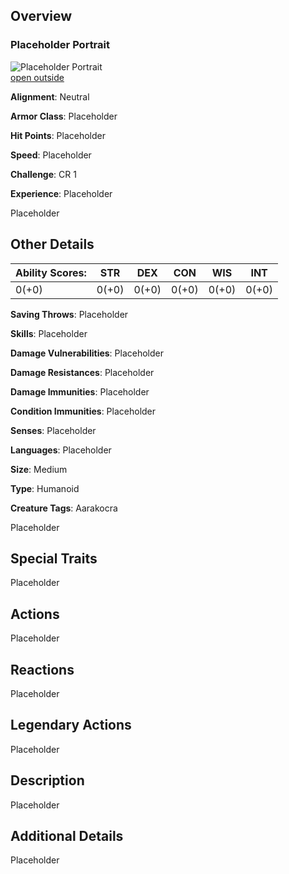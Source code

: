 
## Overview

### Placeholder Portrait

![Placeholder Portrait](https://publish-01.obsidian.md/access/36b98e212e9d73fe1bd4813f96b0fd71/z_Assets/Misc/ImagePlaceholder.png)  
[open outside](https://obsidianttrpgtutorials.com/z_Assets/Misc/ImagePlaceholder.png)

**Alignment**: Neutral

**Armor Class**: Placeholder

**Hit Points**: Placeholder

**Speed**: Placeholder

**Challenge**: CR 1

**Experience**: Placeholder

Placeholder

## Other Details

|**Ability Scores**:|STR|DEX|CON|WIS|INT|
|---|---|---|---|---|---|
|0(+0)|0(+0)|0(+0)|0(+0)|0(+0)|0(+0)|

**Saving Throws**: Placeholder

**Skills**: Placeholder

**Damage Vulnerabilities**: Placeholder

**Damage Resistances**: Placeholder

**Damage Immunities**: Placeholder

**Condition Immunities**: Placeholder

**Senses**: Placeholder

**Languages**: Placeholder

**Size**: Medium

**Type**: Humanoid

**Creature Tags**: Aarakocra

Placeholder

## Special Traits

Placeholder

## Actions

Placeholder

## Reactions

Placeholder

## Legendary Actions

Placeholder

## Description

Placeholder

## Additional Details

Placeholder